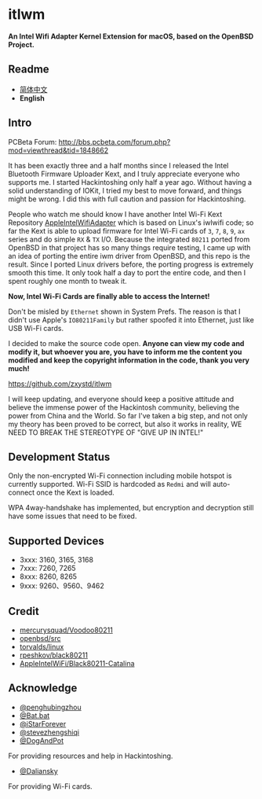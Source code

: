 # itlwm

**An Intel Wifi Adapter Kernel Extension for macOS, based on the OpenBSD Project.**

## Readme

- [简体中文](../README.md)
- **English**

## Intro

PCBeta Forum: <http://bbs.pcbeta.com/forum.php?mod=viewthread&tid=1848662>

It has been exactly three and a half months since I released the Intel Bluetooth Firmware Uploader Kext, and I truly appreciate everyone who supports me. I started Hackintoshing only half a year ago. Without having a solid understanding of IOKit, I tried my best to move forward, and things might be wrong. I did this with full caution and passion for Hackintoshing.

People who watch me should know I have another Intel Wi-Fi Kext Repository [AppleIntelWifiAdapter](https://github.com/zxystd/AppleIntelWifiAdapter) which is based on Linux's iwlwifi code; so far the Kext is able to upload firmware for Intel Wi-Fi cards of `3`, `7`, `8`, `9`, `ax` series and do simple `RX` & `TX` I/O. Because the integrated `80211` ported from OpenBSD in that project has so many things require testing, I came up with an idea of porting the entire iwm driver from OpenBSD, and this repo is the result. Since I ported Linux drivers before, the porting progress is extremely smooth this time. It only took half a day to port the entire code, and then I spent roughly one month to tweak it.

**Now, Intel Wi-Fi Cards are finally able to access the Internet!**

Don't be misled by `Ethernet` shown in System Prefs. The reason is that I didn't use Apple's `IO80211Family` but rather spoofed it into Ethernet, just like USB Wi-Fi cards.

I decided to make the source code open. **Anyone can view my code and modify it, but whoever you are, you have to inform me the content you modified and keep the copyright information in the code, thank you very much!**

<https://github.com/zxystd/itlwm>

I will keep updating, and everyone should keep a positive attitude and believe the immense power of the Hackintosh community, believing the power from China and the World. So far I've taken a big step, and not only my theory has been proved to be correct, but also it works in reality, WE NEED TO BREAK THE STEREOTYPE OF "GIVE UP IN INTEL!"

## Development Status

Only the non-encrypted Wi-Fi connection including mobile hotspot is currently supported. Wi-Fi SSID is hardcoded as `Redmi` and will auto-connect once the Kext is loaded.

WPA 4way-handshake has implemented, but encryption and decryption still have some issues that need to be fixed.

## Supported Devices

- 3xxx: 3160, 3165, 3168
- 7xxx: 7260, 7265
- 8xxx: 8260, 8265
- 9xxx: 9260、9560、9462

## Credit

- [mercurysquad/Voodoo80211](https://github.com/mercurysquad/Voodoo80211)
- [openbsd/src](https://github.com/openbsd/src)
- [torvalds/linux](https://github.com/torvalds/linux)
- [rpeshkov/black80211](https://github.com/rpeshkov/black80211)
- [AppleIntelWiFi/Black80211-Catalina](https://github.com/AppleIntelWiFi/Black80211-Catalina)

## Acknowledge

- [@penghubingzhou](https://github.com/startpenghubingzhou)
- [@Bat.bat](https://github.com/williambj1)
- [@iStarForever](https://github.com/XStar-Dev)
- [@stevezhengshiqi](https://github.com/stevezhengshiqi)
- [@DogAndPot](https://github.com/DogAndPot)

For providing resources and help in Hackintoshing.

- [@Daliansky](https://github.com/Daliansky)

For providing Wi-Fi cards.
